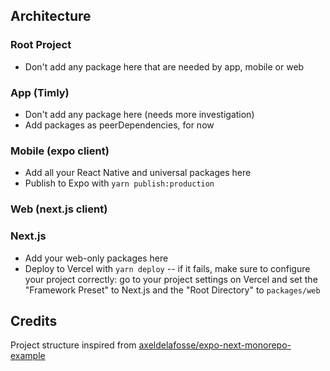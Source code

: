 ## Architecture

### Root Project

- Don't add any package here that are needed by app, mobile or web

### App (Timly)

- Don't add any package here (needs more investigation)
- Add packages as peerDependencies, for now

### Mobile (expo client)

- Add all your React Native and universal packages here
- Publish to Expo with `yarn publish:production`

### Web (next.js client)

### Next.js

- Add your web-only packages here
- Deploy to Vercel with `yarn deploy` -- if it fails, make sure to configure your project correctly:
  go to your project settings on Vercel and set the "Framework Preset" to Next.js and the "Root Directory" to `packages/web`

## Credits

Project structure inspired from [axeldelafosse/expo-next-monorepo-example](https://github.com/axeldelafosse/expo-next-monorepo-example)
